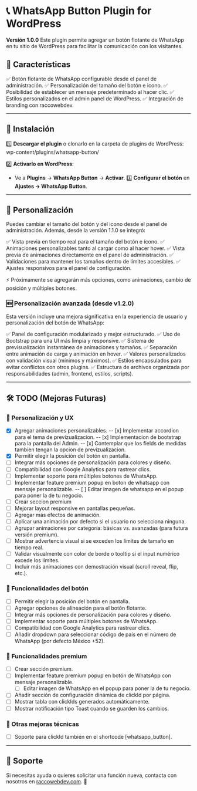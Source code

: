 # 📞 WhatsApp Button Plugin for WordPress

**Versión 1.0.0**
Este plugin permite agregar un botón flotante de WhatsApp en tu sitio de WordPress para facilitar la comunicación con los visitantes.

## 🚀 Características

✅ Botón flotante de WhatsApp configurable desde el panel de administración.
✅ Personalización del tamaño del botón e icono.
✅ Posibilidad de establecer un mensaje predeterminado al hacer clic.
✅ Estilos personalizados en el admin panel de WordPress.
✅ Integración de branding con raccowebdev.

---

## 📌 Instalación

1️⃣ **Descargar el plugin** o clonarlo en la carpeta de plugins de WordPress:
wp-content/plugins/whatsapp-button/

2️⃣ **Activarlo en WordPress**:

- Ve a **Plugins** → **WhatsApp Button** → **Activar**.
  3️⃣ **Configurar el botón** en **Ajustes → WhatsApp Button**.

---

## 🎨 Personalización

Puedes cambiar el tamaño del botón y del icono desde el panel de administración.
Además, desde la versión 1.1.0 se integró:

✅ Vista previa en tiempo real para el tamaño del botón e ícono.
✅ Animaciones personalizables tanto al cargar como al hacer hover.
✅ Vista previa de animaciones directamente en el panel de administración.
✅ Validaciones para mantener los tamaños dentro de límites accesibles.
✅ Ajustes responsivos para el panel de configuración.

⚡ Próximamente se agregarán más opciones, como animaciones, cambio de posición y múltiples botones.

### 🆕 Personalización avanzada (desde v1.2.0)

Esta versión incluye una mejora significativa en la experiencia de usuario y personalización del botón de WhatsApp:

✅ Panel de configuración modularizado y mejor estructurado.
✅ Uso de Bootstrap para una UI más limpia y responsive.
✅ Sistema de previsualización instantánea de animaciones y tamaños.
✅ Separación entre animación de carga y animación en hover.
✅ Valores personalizados con validación visual (mínimos y máximos).
✅ Estilos encapsulados para evitar conflictos con otros plugins.
✅ Estructura de archivos organizada por responsabilidades (admin, frontend, estilos, scripts).

---

## 🛠️ TODO (Mejoras Futuras)

### 🎨 Personalización y UX

- [x] Agregar animaciones personalizables.
      -- [x] Implementar accordion para el tema de previzualizacion.
      -- [x] Implementacion de bootstrap para la pantalla del Admin.
      -- [x] Contemplar que los fields de medidas tambien tengan la opcion de previzualizacion.
- [x] Permitir elegir la posición del botón en pantalla.
- [ ] Integrar más opciones de personalización para colores y diseño.
- [ ] Compatibilidad con Google Analytics para rastrear clics.
- [ ] Implementar soporte para múltiples botones de WhatsApp.
- [ ] Implementar feature premium popup en boton de whatsapp con mensaje personalizable.
      -- [ ] Editar imagen de whatsapp en el popup para poner la de tu negocio.
- [ ] Crear seccion premium
- [ ] Mejorar layout responsive en pantallas pequeñas.
- [ ] Agregar más efectos de animación.
- [ ] Aplicar una animación por defecto si el usuario no selecciona ninguna.
- [ ] Agrupar animaciones por categoría: básicas vs. avanzadas (para futura versión premium).
- [ ] Mostrar advertencia visual si se exceden los límites de tamaño en tiempo real.
- [ ] Validar visualmente con color de borde o tooltip si el input numérico excede los límites.
- [ ] Incluir más animaciones con demostración visual (scroll reveal, flip, etc.).

### 🧩 Funcionalidades del botón

- [ ] Permitir elegir la posición del botón en pantalla.
- [ ] Agregar opciones de alineación para el botón flotante.
- [ ] Integrar más opciones de personalización para colores y diseño.
- [ ] Implementar soporte para múltiples botones de WhatsApp.
- [ ] Compatibilidad con Google Analytics para rastrear clics.
- [ ] Añadir dropdown para seleccionar código de país en el número de WhatsApp (por defecto México +52).

### 🔐 Funcionalidades premium

- [ ] Crear sección premium.
- [ ] Implementar feature premium popup en botón de WhatsApp con mensaje personalizable.
  - [ ] Editar imagen de WhatsApp en el popup para poner la de tu negocio.
- [ ] Añadir sección de configuración dinámica de clickId por página.
- [ ] Mostrar tabla con clickIds generados automáticamente.
- [ ] Mostrar notificación tipo Toast cuando se guarden los cambios.

### 🔧 Otras mejoras técnicas

- [ ] Soporte para clickId también en el shortcode [whatsapp_button].

---

## 📩 Soporte

Si necesitas ayuda o quieres solicitar una función nueva, contacta con nosotros en [raccowebdev.com](https://www.raccowebdev.com). 🚀
